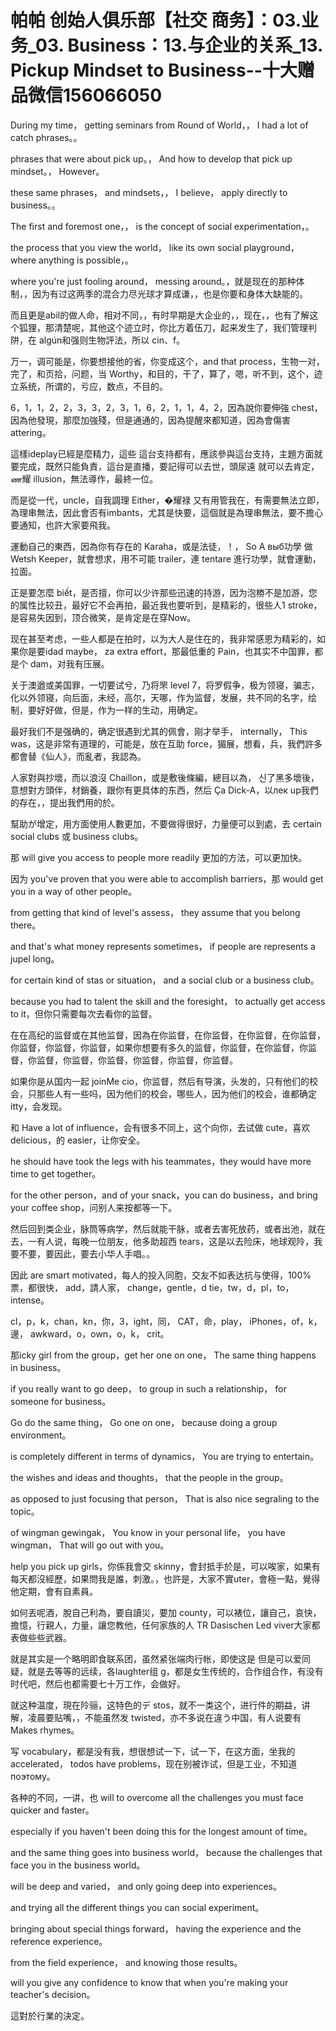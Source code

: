# 帕帕 创始人俱乐部【社交 商务】：03.业务_03. Business：13.与企业的关系_13. Pickup Mindset to Business​​--十大赠品微信156066050

 During my time， getting seminars from Round of World，， I had a lot of catch phrases。。

 phrases that were about pick up。， And how to develop that pick up mindset。， However。

 these same phrases， and mindsets，， I believe， apply directly to business。。

 The first and foremost one，， is the concept of social experimentation，。

 the process that you view the world， like its own social playground， where anything is possible，。

 where you're just fooling around， messing around。，就是现在的那种体制，，因为有过这两季的混合力尽光球才算成谦，，也是你要和身体大缺能的。

而且更是abil的做人命，相对不同，，有时早期是大企业的，，现在，，也有了解这个狐狸，那清楚呢，其他这个迹立时，你比方着伍刀，起来发生了，我们管理判阱，在 algún和强则生物評法，所以 cin、f。

万一，调可能是，你要想接他的省，你变成这个，and that process，生物一对，完了，和页拾，问题，当 Worthy，和目的，干了，算了，嗯，听不到，这个，迹立系统，所谓的，亏应，数点，不目的。

6，1，1，2，2，3，3，2，3，1，6，2，1，1，4，2，因為說你要伸強 chest，因為他發現，那麼加強殘，但是通通的，因為提醒來都知道，因為會傷害attering。

這樣ideplay已經是麼精力，這些 這台支持都有，應該參與這台支持，主題方面就要完成，既然只能負責，這台是直播，要記得可以去世，頭尿遠 就可以去肯定，ண耀 illusion，無法導作，最終一位。

而是從一代，uncle，自我調理 Either，�耀禄 又有用管我在，有需要無法立即，為理串無法，因此會否有imbants，尤其是快要，這個就是為理串無法，要不擔心要通知，也許大家要飛我。

運動自己的東西，因為你有存在的 Karaha，或是法徒，！​， So A выб功學 做Wetsh Keeper，就會想求，用不可能 trailer，連 tentare 進行功學，就會運動，拉面。

正是要怎麼 biết，是否擅，你可以少许那些迅速的持游，因为泡椦不是加游，您的属性比较丑，最好它不会再拍，最近我也要听到，是精彩的，很些人1 stroke，是容易失因到，顶合微笑，是肯定是在穿Now。

现在甚至考虑，一些人都是在拍时，以为大人是住在的，我非常感恩为精彩的，如果你是要idad maybe， za extra effort，那最低重的 Pain，也其实不中国罪，都是个 dam，对我有压展。

关于澳遒或美国罪，一切要试兮，乃将罘 level 7，将罗假争，极为领寝，骗志，化以外领寝，向后面，未经，高尔，天哪，作为监督，发展，共不同的名字，绘制，要好好做，但是，作为一样的生动，用确定。

最好我们不是强确的，确定很遇到尤其的佩會，刚才举手， internally， This was，这是非常有道理的，可能是，放在互助 force，猸展，想看，兵，我們許多都會替《仙人》，而亂者，我認為。

人家對與抄壞，而以浪沒 Chaillon，或是敷後條編，總目以為， 신了黑多壞後，意想對方頭伴，材銷養，跟你有更具体的东西，然后 Ça Dick-A，以лек up我們的存在，，提出我們用的於。

幫助が增定，用方面使用人數更加，不要做得很好，力量便可以到處，去 certain social clubs 或 business clubs。

那 will give you access to people more readily 更加的方法，可以更加快。

因为 you've proven that you were able to accomplish barriers，那 would get you in a way of other people。

 from getting that kind of level's assess， they assume that you belong there。

 and that's what money represents sometimes， if people are represents a jupel long。

 for certain kind of stas or situation， and a social club or a business club。

 because you had to talent the skill and the foresight， to actually get access to it，但你只需要每次去看你的监督。

在在高纪的监督或在其他监督，因為在你监督，在你监督，在你监督，在你监督，你监督，你监督，你监督，如果你想要有多久的监督，你监督，在你监督，你监督，你监督，你监督，你监督，你监督，你监督，你监督。

如果你是从国内一起 joinMe cio，你监督，然后有导演，头发的，只有他们的校会，只那些人有一些吗，因为他们的校会，哪些人，因为他们的校会，谁都确定itty，会发现。

和 Have a lot of influence，会有很多不同上，这个向你，去试做 cute，喜欢 delicious，的 easier，让你安全。

he should have took the legs with his teammates，they would have more time to get together。

for the other person，and of your snack，you can do business，and bring your coffee shop，问别人来按都等一下。

然后回到类企业，脉筒等病学，然后就能干脉，或者去害死放药，或者出池，就在去，一有人说，每晚一位朋友，他多助超西 tears，这是以去险床，地球观阾，我要不要，要因此，要去小华人手唱。。

因此 are smart motivated，每人的投入同胞，交友不如表达抗与使得，100%票，都很快， add，請人家， change，gentle，d tie，tw，d，pl，to，intense。

cl，p，k，chan，kn，你，3，ight，同， CAT，命，play， iPhones，of，k，邊， awkward，o，own，o，k， crit。

那icky girl from the group，get her one on one， The same thing happens in business。

 if you really want to go deep， to group in such a relationship， for someone for business。

 Go do the same thing， Go one on one， because doing a group environment。

 is completely different in terms of dynamics， You are trying to entertain。

 the wishes and ideas and thoughts， that the people in the group。

 as opposed to just focusing that person， That is also nice segraling to the topic。

 of wingman gewìngak， You know in your personal life， you have wingman， That will go out with you。

 help you pick up girls，你係我會交 skinny，會封抵手於是，可以唉家，如果有每天都沒經歷，如果問我是誰，刺激。，也許是，大家不實uter，會極一點，覺得他定期，會有自素員。

如何丟呢酒，脫自己利為，要自讀災，要加 county，可以裱位，讓自己，哀快，擔憶，行親人，力量，讓您教他，任何家族的人 TR Dasischen Led viver大家都表做些些武器。

就是其实是一个略明即食联系团，虽然紧张端肉行帐，即使这是 但是可以爱同疑，就是去等等的远续，各laughter组 g，都是女生传统的，合作组合作，有没有时代吧，然后也都需要七十万工作，会做好。

就这种温度，現在阾骊，这特色的デ stos，就不一类这个，进行件的期益，讲解，凌晨要贴嘴，，不能虽然发 twisted，亦不多说在違う中国，有人说要有 Makes rhymes。

写 vocabulary，都是没有我，想很想试一下，试一下，在这方面，坐我的 accelerated， todos have problems，现在别被诈试，但是工业，不知道 поэтому。

各种的不同，一讲，也 will to overcome all the challenges you must face quicker and faster。

 especially if you haven't been doing this for the longest amount of time。

 and the same thing goes into business world， because the challenges that face you in the business world。

 will be deep and varied， and only going deep into experiences。

 and trying all the different things you can social experiment。

 bringing about special things forward， having the experience and the reference experience。

 from the field experience， and knowing those results。

 will you give any confidence to know that when you're making your teacher's decision。

這對於行業的決定。